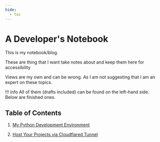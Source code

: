 ```yaml
---
hide:
  - toc
---
```


# A Developer's Notebook

This is my notebook/blog.

These are thing that I want take notes about and keep them here for accessibility

Views are my own and can be wrong. As I am not suggesting that I am an expert on these topics.

!!! info
    All of them (drafts included) can be found on the left-hand side. Below are finished ones.

## Table of Contents

1. [My Python Development Environment](my-python-development-environment)

2. [Host Your Projects via Cloudflared Tunnel](host-your-projects)
